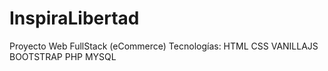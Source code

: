 # InspiraLibertad
Proyecto Web FullStack (eCommerce)
Tecnologías:
HTML
CSS
VANILLAJS
BOOTSTRAP
PHP
MYSQL
